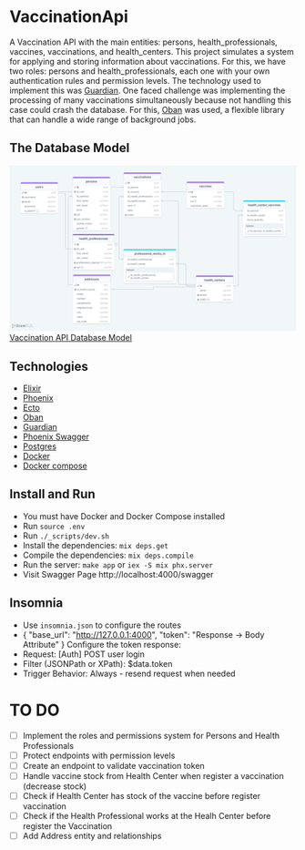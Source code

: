 # VaccinationApi
A Vaccination API with the main entities: persons, health_professionals, vaccines, vaccinations, and health_centers. 
This project simulates a system for applying and storing information about vaccinations. For this, we have two roles: persons and health_professionals, each one with your own authentication rules and permission levels. The technology used to implement this was [Guardian](https://hexdocs.pm/guardian/Guardian.html).
One faced challenge was implementing the processing of many vaccinations simultaneously because not handling this case could crash the database. For this, [Oban](https://hexdocs.pm/oban/Oban.html) was used, a flexible library that can handle a wide range of background jobs.

## The Database Model
![DatabaseModel](drawSQL-vaccination-export-2024-02-14.png)
[Vaccination API Database Model](https://drawsql.app/teams/vucu/diagrams/vaccination)

## Technologies
  - [Elixir](https://elixir-lang.org/)
  - [Phoenix](https://www.phoenixframework.org/)
  - [Ecto](https://hexdocs.pm/ecto/Ecto.html)
  - [Oban](https://hexdocs.pm/oban/Oban.html)
  - [Guardian](https://hexdocs.pm/guardian/Guardian.html)
  - [Phoenix Swagger](https://hexdocs.pm/phoenix_swagger/getting-started.html)
  - [Postgres](https://www.postgresql.org/)
  - [Docker](https://www.docker.com/)
  - [Docker compose](https://docs.docker.com/compose/)

## Install and Run
- You must have Docker and Docker Compose installed
- Run `source .env`
- Run `./_scripts/dev.sh`
- Install the dependencies: `mix deps.get` 
- Compile the dependencies: `mix deps.compile`
- Run the server: `make app` or `iex -S mix phx.server`
- Visit Swagger Page http://localhost:4000/swagger

## Insomnia
- Use `insomnia.json` to configure the routes
- {
	"base_url": "http://127.0.0.1:4000",
	"token": "Response → Body Attribute"
}
Configure the token response:
- Request: [Auth] POST user login
- Filter (JSONPath or XPath): $data.token
- Trigger Behavior: Always - resend request when needed 

# TO DO
- [ ] Implement the roles and permissions system for Persons and Health Professionals
- [ ] Protect endpoints with permission levels
- [ ] Create an endpoint to validate vaccination token
- [ ] Handle vaccine stock from Health Center when register a vaccination (decrease stock)
- [ ] Check if Health Center has stock of the vaccine before register vaccination 
- [ ] Check if the Health Professional works at the Healh Center before register the Vaccination
- [ ] Add Address entity and relationships